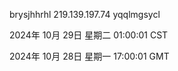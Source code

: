 brysjhhrhl 219.139.197.74 yqqlmgsycl

2024年 10月 29日 星期二 01:00:01 CST

2024年 10月 28日 星期一 17:00:01 GMT
